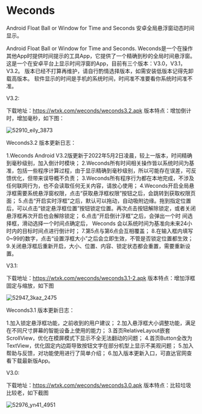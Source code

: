 # Weconds
Android Float Ball or Window for Time and Seconds 安卓全局悬浮窗动态时间显示。

Android Float Ball or Window for Time and Seconds.
Weconds是一个在操作其他App时提供时间提示的工具App，它提供了一个精确到秒的全局时间悬浮窗。
这是一个在安卓平台上显示时间浮窗的App，目前有三个版本：V3.0，V3.1，V3.2。
版本已经不打算再维护，请自行酌情选择版本，如需安装低版本记得先卸载高版本。
软件显示的时间是手机的系统时间，时间准不准要看你系统时间准不准。


V3.2:

下载地址：https://wtxk.com/weconds/weconds3.2.apk
版本特点：增加倒计时，增加毫秒，如下图：

![52910_eily_3873](https://github.com/mougong/Weconds/assets/56249120/75d29757-593b-4089-97f8-1d5e4cedb4fa)

Weconds3.2 版本更新日志：

1.Weconds Android V3.2版更新于2022年5月2日凌晨，较上一版本，时间精确到毫秒级别，加入倒计时模块；
2.Weconds所有时间相关操作皆以系统时间为基准，包括一些程序计算过程，由于显示精确到毫秒级别，所以可能存在误差，可反馈优化，但带来误导概不负责；
3.Weconds所有程序行为都在本地完成，不涉及任何联网行为，也不会读取任何无关内容，请放心使用；
4.Weconds开启全局悬浮框需要系统悬浮窗权限，点击“获取悬浮框权限”按钮之后，会跳转到获取权限页面；
5.点击“开启实时浮框”之后，默认可以拖动，自动吸附边缘。拖到指定位置后，可以点击“锁定悬浮框位置”按钮锁定位置。再次点击按钮解除锁定，或者关闭悬浮框再次开启也会解除锁定；
6.点击“开启倒计浮框”之后，会弹出一个时
间选择框，滑动选择一个时间点确定后， Weconds 会以系统时间为基准向未来24小时内的目标时间点进行倒计时；
7.第5点与第6点会互相覆盖；
8.在输入框内填写0~99的数字，点击“设置浮框大小”之后会立即生效，不管是否锁定位置都生效；
9.关闭悬浮框后重新开启，大小、位置、内容、锁定状态都会重置，需要重新设置。


V3.1:

下载地址：https://wtxk.com/weconds/weconds3.1-2.apk
版本特点：增加浮框固定与缩放，如下图

![52947_3kaz_2475](https://github.com/mougong/Weconds/assets/56249120/5bb074ca-2052-4c99-93a3-2e7a84c7fde0)

Weconds3.1 版本更新日志：

1.加入锁定悬浮框功能，之前收到的用户建议；
2.加入悬浮框大小调整功能，满足在不同尺寸屏幕的智能设备上使用的能力；
3.首页RelativeLayout嵌套ScrollView，优化在模屏模式下显示不全无法翻动的问题；
4.首页Button全改为TextView，优化固定内边距导致按钮文字在部分机型上显示不美观问题；
5.加入帮助与反馈，对功能使用进行了简单介绍；
6.加入版本更新入口，可直达官网查看下载最新版App。


V3.0:

下载地址：https://wtxk.com/weconds/weconds3.0.apk
版本特点：比较垃圾比较老，如下截图

![52976_yn41_4951](https://github.com/mougong/Weconds/assets/56249120/79c2805b-e8f2-48ae-909d-ce80476dc871)
